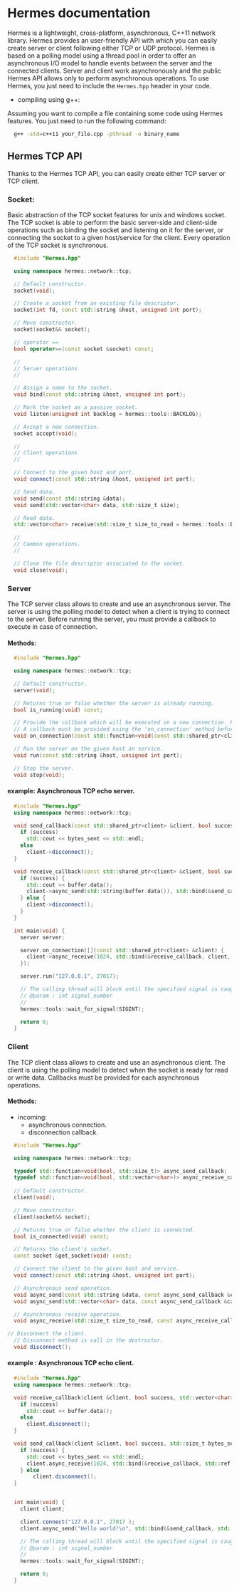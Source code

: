 # Hermes documentation


  Hermes is a lightweight, cross-platform, asynchronous, C++11 network library. Hermes provides an user-friendly API
with which you can easily create server or client following either TCP or UDP protocol. Hermes is based on a polling
model using a thread pool in order to offer an asynchronous I/O model to handle events between the server and the
connected clients. Server and client work asynchronously and the public Hermes API allows only to perform asynchronous
operations.
To use Hermes, you just need to include the `Hermes.hpp` header in your code.


- compiling using g++:


Assuming you want to compile a file containing some code using Hermes features. You just need to run the following command:

```bash
  g++ -std=c++11 your_file.cpp -pthread -o binary_name
```


## Hermes TCP API


Thanks to the Hermes TCP API, you can easily create either TCP server or TCP client.

### Socket:

  Basic abstraction of the TCP socket features for unix and windows socket. The TCP socket is able to perform the basic
server-side and client-side operations such as binding the socket and listening on it for the server, or connecting the
socket to a given host/service for the client. Every operation of the TCP socket is synchronous.

```cpp
  #include "Hermes.hpp"

  using namespace hermes::network::tcp;

  // Default constructor.
  socket(void);

  // Create a socket from an existing file descriptor.
  socket(int fd, const std::string &host, unsigned int port);

  // Move constructor.
  socket(socket&& socket);

  // operator ==
  bool operator==(const socket &socket) const;

  //
  // Server operations
  //

  // Assign a name to the socket.
  void bind(const std::string &host, unsigned int port);

  // Mark the socket as a passive socket.
  void listen(unsigned int backlog = hermes::tools::BACKLOG);

  // Accept a new connection.
  socket accept(void);

  //
  // Client operations
  //

  // Connect to the given host and port.
  void connect(const std::string &host, unsigned int port);

  // Send data.
  void send(const std::string &data);
  void send(std::vector<char> data, std::size_t size);

  // Read data.
  std::vector<char> receive(std::size_t size_to_read = hermes::tools::BUFFER_SIZE);

  //
  // Common operations.
  //

  // Close the file descriptor associated to the socket.
  void close(void);

```


### Server


  The TCP server class allows to create and use an asynchronous server. The server is using the polling model to detect
when a client is trying to connect to the server. Before running the server, you must provide a callback to execute in
case of connection.


#### Methods:


```cpp
  #include "Hermes.hpp"

  using namespace hermes::network::tcp;

  // Default constructor.
  server(void);

  // Returns true or false whether the server is already running.
  bool is_running(void) const;

  // Provide the callback which will be executed on a new connection. Represents the server behavior.
  // A callback must be provided using the 'on_connection' method before running the server.
  void on_connection(const std::function<void(const std::shared_ptr<client> &)> &callback);

  // Run the server on the given host an service.
  void run(const std::string &host, unsigned int port);

  // Stop the server.
  void stop(void);
```

#### example: Asynchronous TCP echo server.


```cpp
  #include "Hermes.hpp"
  using namespace hermes::network::tcp;

  void send_callback(const std::shared_ptr<client> &client, bool success, std::size_t bytes_sent) {
    if (success)
      std::cout << bytes_sent << std::endl;
    else
      client->disconnect();
  }

  void receive_callback(const std::shared_ptr<client> &client, bool success, std::vector<char> buffer) {
    if (success) {
      std::cout << buffer.data();
      client->async_send(std::string(buffer.data()), std::bind(&send_callback, client, std::placeholders::_1, std::placeholders::_2));
    } else {
      client->disconnect();
    }
  }

  int main(void) {
    server server;

    server.on_connection([](const std::shared_ptr<client> &client) {
      client->async_receive(1024, std::bind(&receive_callback, client, std::placeholders::_1, std::placeholders::_2));
    });

    server.run("127.0.0.1", 27017);

    // The calling thread will block until the specified signal is caught.
    // @param : int signal_number
    //
    hermes::tools::wait_for_signal(SIGINT);

    return 0;
  }

```

### Client

  The TCP client class allows to create and use an asynchronous client. The client is using the polling model to detect
when the socket is ready for read or write data. Callbacks must be provided for each asynchronous operations.


#### Methods:

- incoming:
  - asynchronous connection.
  - disconnection callback.

```cpp
  #include "Hermes.hpp"

  using namespace hermes::network::tcp;

  typedef std::function<void(bool, std::size_t)> async_send_callback;
  typedef std::function<void(bool, std::vector<char>)> async_receive_callback;
  
  // Default constructor.
  client(void);

  // Move constructor.
  client(socket&& socket);

  // Returns true or false whether the client is connected.
  bool is_connected(void) const;

  // Returns the client's socket.
  const socket &get_socket(void) const;

  // Connect the client to the given host and service.
  void connect(const std::string &host, unsigned int port);

  // Asynchronous send operation.
  void async_send(const std::string &data, const async_send_callback &callback);
  void async_send(std::vector<char> data, const async_send_callback &callback);

  // Asynchronous receive operation.
  void async_receive(std::size_t size_to_read, const async_receive_callback &callback);

// Disconnect the client.
  // Disconnect method is call in the destructor.
  void disconnect();


```


#### example : Asynchronous TCP echo client.


```cpp
  #include "Hermes.hpp"
  using namespace hermes::network::tcp;

  void receive_callback(client &client, bool success, std::vector<char> buffer) {
    if (success)
      std::cout << buffer.data();
    else
      client.disconnect();
  }

  void send_callback(client &client, bool success, std::size_t bytes_sent) {
    if (success) {
      std::cout << bytes_sent << std::endl;
      client.async_receive(1024, std::bind(&receive_callback, std::ref(client), std::placeholders::_1, std::placeholders::_2));
    } else
        client.disconnect();  
  }


  int main(void) {
    client client;

    client.connect("127.0.0.1", 27017 );
    client.async_send("Hello world!\n", std::bind(&send_callback, std::ref(client), std::placeholders::_1, std::placeholders:: _2));

    // The calling thread will block until the specified signal is caught.
    // @param : int signal_number
    //
    hermes::tools::wait_for_signal(SIGINT);

    return 0;
  }

```
